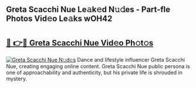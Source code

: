 ## Greta Scacchi Nue Le𝚊k𝚎d N𝚞𝚍es - Part-fIe Photos Vid𝚎o Le𝚊ks wOH42

# <h2><a href="http://fb67pu.evod.top/?m=Greta+Scacchi+Nue">🔗 👉🔴 Greta Scacchi Nue Vid𝚎o Ph𝚘t𝚘s</a></h2>

[![Greta Scacchi Nue N𝚞d𝚎s](https://i.imgur.com/8V9OHl7.gif)](http://fb67pu.evod.top/?m=Greta+Scacchi+Nue)
Dance and lifestyle influencer Greta Scacchi Nue, creating engaging online content. Greta Scacchi Nue public persona is one of approachability and authenticity, but his private life is shrouded in mystery. 
